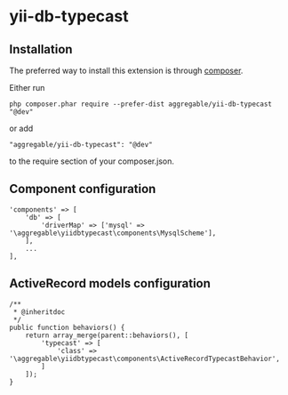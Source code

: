 yii-db-typecast
===============

Installation
------------

The preferred way to install this extension is through [composer](http://getcomposer.org/download/).

Either run

```
php composer.phar require --prefer-dist aggregable/yii-db-typecast "@dev"
```

or add

```
"aggregable/yii-db-typecast": "@dev"
```

to the require section of your composer.json.

Component configuration
------------

	'components' => [
		'db' => [
			'driverMap' => ['mysql' => '\aggregable\yiidbtypecast\components\MysqlScheme'],
		],
		...
	],

ActiveRecord models configuration
------------
	/**
	 * @inheritdoc
	 */
	public function behaviors() {
		return array_merge(parent::behaviors(), [
			'typecast' => [
				'class' => '\aggregable\yiidbtypecast\components\ActiveRecordTypecastBehavior',
			]
		]);
	}